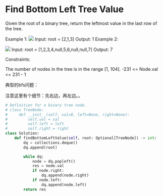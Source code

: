 # Find Bottom Left Tree Value

Given the root of a binary tree, return the leftmost value in the last row of the tree.

Example 1:
![](https://assets.leetcode.com/uploads/2020/12/14/tree1.jpg)
Input: root = [2,1,3]
Output: 1
Example 2:

![](https://assets.leetcode.com/uploads/2020/12/14/tree2.jpg)
Input: root = [1,2,3,4,null,5,6,null,null,7]
Output: 7

Constraints:

The number of nodes in the tree is in the range [1, 104].
-231 <= Node.val <= 231 - 1

典型的bfs问题：

注意这里有个细节：先右边，再左边。。

```python
# Definition for a binary tree node.
# class TreeNode:
#     def __init__(self, val=0, left=None, right=None):
#         self.val = val
#         self.left = left
#         self.right = right
class Solution:
    def findBottomLeftValue(self, root: Optional[TreeNode]) -> int:
        dq = collections.deque()
        dq.append(root)

        while dq:
            node = dq.popleft()
            res = node.val
            if node.right:
                dq.append(node.right)            
            if node.left:
                dq.append(node.left)
        return res
```
